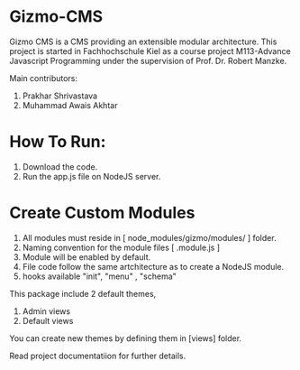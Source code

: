 Gizmo-CMS
=========

Gizmo CMS is a CMS providing an extensible modular architecture. This project is started in Fachhochschule Kiel as a course project M113-Advance Javascript Programming under the supervision of Prof. Dr. Robert Manzke.

Main contributors: 
1. Prakhar Shrivastava
2. Muhammad Awais Akhtar

How To Run:
========

1. Download the code.
2. Run the app.js file on NodeJS server.


Create Custom Modules
=====================
1. All modules must reside in [ node_modules/gizmo/modules/ ] folder.
2. Naming convention for the module files [ <module name>.module.js ]
3. Module will be enabled by default.
4. File code follow the same artchitecture as to create a NodeJS module.
5. hooks available "init", "menu" , "schema"

This package include 2 default themes, 
1. Admin views 
2. Default views

You can create new themes by defining them in [views] folder.

Read project documentatiion for further details.
